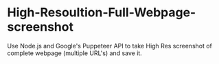 # High-Resoultion-Full-Webpage-screenshot
Use Node.js and Google's Puppeteer API to take High Res screenshot of complete webpage (multiple URL's) and save it.
